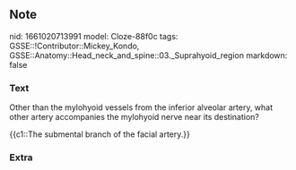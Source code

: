 ## Note
nid: 1661020713991
model: Cloze-88f0c
tags: GSSE::!Contributor::Mickey_Kondo, GSSE::Anatomy::Head_neck_and_spine::03._Suprahyoid_region
markdown: false

### Text
Other than the mylohyoid vessels from the inferior alveolar artery,
what other artery accompanies the mylohyoid nerve near its
destination?
<div>
  {{c1::The submental branch of the facial artery.}}
</div>

### Extra

